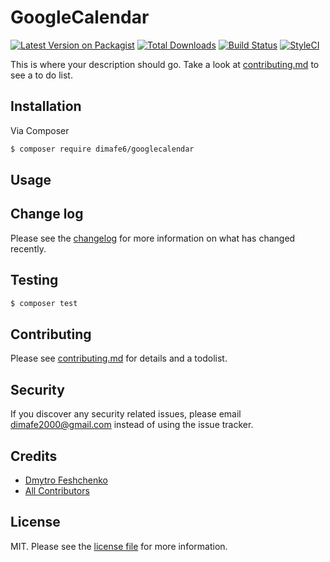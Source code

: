 # GoogleCalendar

[![Latest Version on Packagist][ico-version]][link-packagist]
[![Total Downloads][ico-downloads]][link-downloads]
[![Build Status][ico-travis]][link-travis]
[![StyleCI][ico-styleci]][link-styleci]

This is where your description should go. Take a look at [contributing.md](contributing.md) to see a to do list.

## Installation

Via Composer

``` bash
$ composer require dimafe6/googlecalendar
```

## Usage

## Change log

Please see the [changelog](changelog.md) for more information on what has changed recently.

## Testing

``` bash
$ composer test
```

## Contributing

Please see [contributing.md](contributing.md) for details and a todolist.

## Security

If you discover any security related issues, please email dimafe2000@gmail.com instead of using the issue tracker.

## Credits

- [Dmytro Feshchenko][link-author]
- [All Contributors][link-contributors]

## License

MIT. Please see the [license file](license.md) for more information.

[ico-version]: https://img.shields.io/packagist/v/dimafe6/googlecalendar.svg?style=flat-square
[ico-downloads]: https://img.shields.io/packagist/dt/dimafe6/googlecalendar.svg?style=flat-square
[ico-travis]: https://img.shields.io/travis/dimafe6/googlecalendar/master.svg?style=flat-square
[ico-styleci]: https://styleci.io/repos/12345678/shield

[link-packagist]: https://packagist.org/packages/dimafe6/googlecalendar
[link-downloads]: https://packagist.org/packages/dimafe6/googlecalendar
[link-travis]: https://travis-ci.org/dimafe6/googlecalendar
[link-styleci]: https://styleci.io/repos/12345678
[link-author]: https://github.com/dimafe6
[link-contributors]: ../../contributors
